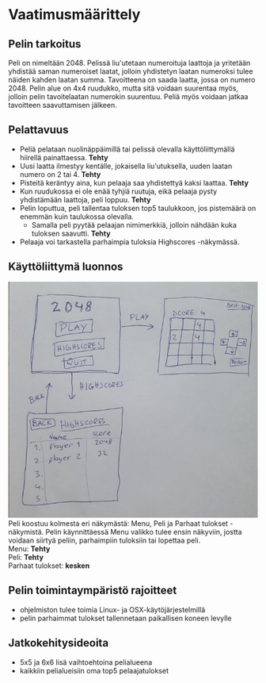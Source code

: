 # Vaatimusmäärittely

## Pelin tarkoitus
Peli on nimeltään 2048. Pelissä liu'utetaan numeroituja laattoja ja yritetään yhdistää saman numeroiset laatat, jolloin yhdistetyn laatan numeroksi tulee 
näiden kahden laatan summa. Tavoitteena on saada laatta, jossa on numero 2048. Pelin alue on 4x4 ruudukko, mutta sitä voidaan 
suurentaa myös, jolloin pelin tavoitelaatan numerokin suurentuu. Peliä myös voidaan jatkaa tavoitteen saavuttamisen jälkeen.

## Pelattavuus
- Peliä pelataan nuolinäppäimillä tai pelissä olevalla käyttöliittymällä hiirellä painattaessa. **Tehty**
- Uusi laatta ilmestyy kentälle, jokaisella liu'utuksella, uuden laatan numero on 2 tai 4. **Tehty**
- Pisteitä keräntyy aina, kun pelaaja saa yhdistettyä kaksi laattaa. **Tehty**
- Kun ruudukossa ei ole enää tyhjiä ruutuja, eikä pelaaja pysty yhdistämään laattoja, peli loppuu. **Tehty**
- Pelin loputtua, peli tallentaa tuloksen top5 taulukkoon, jos pistemäärä on enemmän kuin taulukossa olevalla.
  - Samalla peli pyytää pelaajan nimimerkkiä, jolloin nähdään kuka tuloksen saavutti. **Tehty**
- Pelaaja voi tarkastella parhaimpia tuloksia Highscores -näkymässä.
  
## Käyttöliittymä luonnos
![](./kuvat/2048_hahmotelma.jpg)  
Peli koostuu kolmesta eri näkymästä: Menu, Peli ja Parhaat tulokset -näkymistä.
Pelin käynnittäessä Menu valikko tulee ensin näkyviin, jostta voidaan siirtyä peliin, parhaimpiin tuloksiin tai lopettaa peli.  
Menu: **Tehty**  
Peli: **Tehty**  
Parhaat tulokset: **kesken**

## Pelin toimintaympäristö rajoitteet
- ohjelmiston tulee toimia Linux- ja OSX-käytöjärjestelmillä
- pelin parhaimmat tulokset tallennetaan paikallisen koneen levylle

## Jatkokehitysideoita
- 5x5 ja 6x6 lisä vaihtoehtoina pelialueena
- kaikkiin pelialueisiin oma top5 pelaajatulokset
